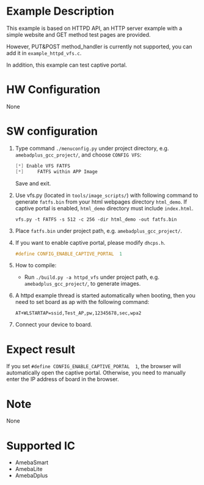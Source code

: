 # Example Description

This example is based on HTTPD API, an HTTP server example with a simple website and GET method test pages are provided.

However, PUT&POST method_handler is currently not supported, you can add it in `example_httpd_vfs.c`.

In addition, this example can test captive portal.

# HW Configuration

None

# SW configuration

1. Type command `./menuconfig.py` under project directory, e.g. `amebadplus_gcc_project/`, and choose `CONFIG VFS`:
	```C
	[*] Enable VFS FATFS
	[*]     FATFS within APP Image
	```
	Save and exit.

2. Use vfs.py (located in `tools/image_scripts/`) with following command to generate `fatfs.bin` from your html webpages directory `html_demo`. If captive portal is enabled, `html_demo` directory must include `index.html`.
	```
	vfs.py -t FATFS -s 512 -c 256 -dir html_demo -out fatfs.bin
	```

3. Place `fatfs.bin` under project path, e.g. `amebadplus_gcc_project/`.

4. If you want to enable captive portal, please modify `dhcps.h`.
	```C
	#define CONFIG_ENABLE_CAPTIVE_PORTAL  1
	```

5. How to compile:
   - Run `./build.py -a httpd_vfs` under project path, e.g. `amebadplus_gcc_project/`, to generate images.

6. A httpd example thread is started automatically when booting, then you need to set board as ap with the following command:
	```
	AT+WLSTARTAP=ssid,Test_AP,pw,12345678,sec,wpa2
	```

7. Connect your device to board.

# Expect result

If you set `#define CONFIG_ENABLE_CAPTIVE_PORTAL  1`, the browser will automatically open the captive portal. Otherwise, you need to manually enter the IP address of board in the browser.

# Note

None

# Supported IC

- AmebaSmart
- AmebaLite
- AmebaDplus